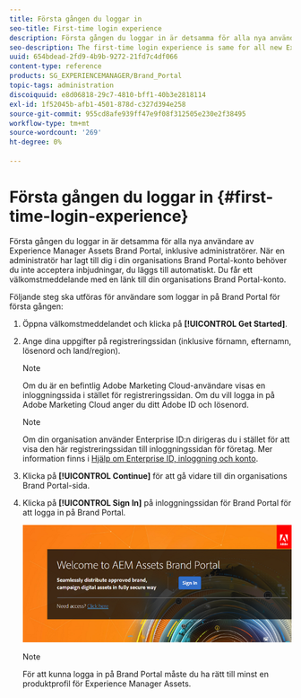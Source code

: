 ```yaml
---
title: Första gången du loggar in
seo-title: First-time login experience
description: Första gången du loggar in är detsamma för alla nya användare av Experience Manager Assets Brand Portal, inklusive administratörer. När en administratör har lagt till dig i din organisations Brand Portal-konto behöver du inte acceptera inbjudningar, du läggs till automatiskt. Du får ett välkomstmeddelande med en länk till din organisations Brand Portal-konto.
seo-description: The first-time login experience is same for all new Experience Manager Assets Brand Portal users, including Administrators. After an Administrator adds you to your organization's Brand Portal account, you need not accept invitations, you are automatically added. You receive a welcome email that contains a link to your organization’s Brand Portal account.
uuid: 654bdead-2fd9-4b9b-9272-21fd7c4df066
content-type: reference
products: SG_EXPERIENCEMANAGER/Brand_Portal
topic-tags: administration
discoiquuid: e8d06818-29c7-4810-bff1-40b3e2818114
exl-id: 1f52045b-afb1-4501-878d-c327d394e258
source-git-commit: 955cd8afe939ff47e9f08f312505e230e2f38495
workflow-type: tm+mt
source-wordcount: '269'
ht-degree: 0%

---
```


# Första gången du loggar in {#first-time-login-experience}

Första gången du loggar in är detsamma för alla nya användare av Experience Manager Assets Brand Portal, inklusive administratörer. När en administratör har lagt till dig i din organisations Brand Portal-konto behöver du inte acceptera inbjudningar, du läggs till automatiskt. Du får ett välkomstmeddelande med en länk till din organisations Brand Portal-konto.

Följande steg ska utföras för användare som loggar in på Brand Portal för första gången:

1. Öppna välkomstmeddelandet och klicka på **[!UICONTROL Get Started]**.

1. Ange dina uppgifter på registreringssidan (inklusive förnamn, efternamn, lösenord och land/region).
   >[!NOTE]
   >
   >Om du är en befintlig Adobe Marketing Cloud-användare visas en inloggningssida i stället för registreringssidan. Om du vill logga in på Adobe Marketing Cloud anger du ditt Adobe ID och lösenord.

   >[!NOTE]
   >
   >Om din organisation använder Enterprise ID:n dirigeras du i stället för att visa den här registreringssidan till inloggningssidan för företag. Mer information finns i [Hjälp om Enterprise ID, inloggning och konto](https://helpx.adobe.com/in/enterprise/kb/enterprise-id-faq.html).

1. Klicka på **[!UICONTROL Continue]** för att gå vidare till din organisations Brand Portal-sida.
1. Klicka på **[!UICONTROL Sign In]** på inloggningssidan för Brand Portal för att logga in på Brand Portal.

   ![Inloggningssida för Brand Portal](assets/signin-onboarding.png)

   >[!NOTE]
   >
   >För att kunna logga in på Brand Portal måste du ha rätt till minst en produktprofil för Experience Manager Assets.
